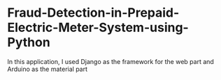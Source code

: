 # Fraud-Detection-in-Prepaid-Electric-Meter-System-using-Python

In this application, I used Django as the framework for the web part and Arduino as the material part
